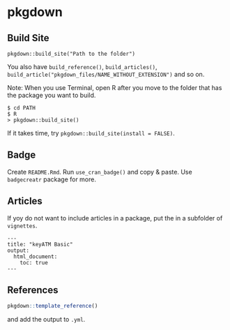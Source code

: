 # pkgdown

## Build Site
```
pkgdown::build_site("Path to the folder")
```
You also have `build_reference()`, `build_articles()`, `build_article("pkgdown_files/NAME_WITHOUT_EXTENSION")` and so on.

Note:
When you use Terminal, open R after you move to the folder that has the package you want to build.
```
$ cd PATH
$ R
> pkgdown::build_site()
```
If it takes time, try `pkgdown::build_site(install = FALSE)`.

## Badge
Create `README.Rmd`. Run `use_cran_badge()` and copy & paste. Use `badgecreatr` package for more.

## Articles
If yoy do not want to include articles in a package, put the in a subfolder of `vignettes`.

```rmd
---
title: "keyATM Basic"
output: 
  html_document:
    toc: true
---
```

## References
```r
pkgdown::template_reference()
```
and add the output to `.yml`.

